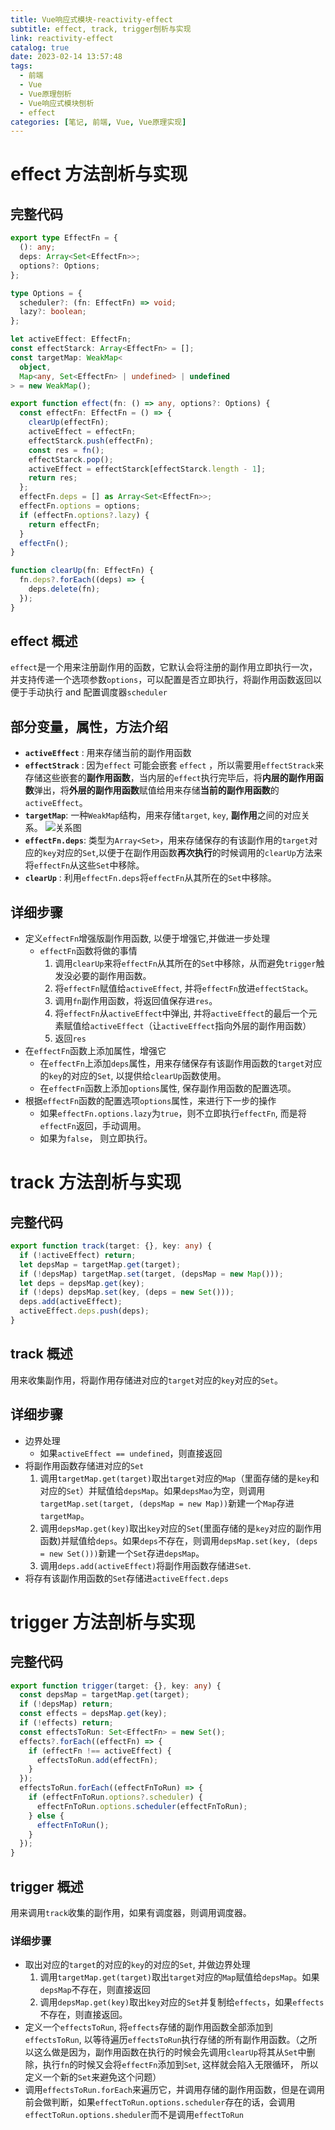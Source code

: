 ```yaml
---
title: Vue响应式模块-reactivity-effect
subtitle: effect, track, trigger刨析与实现
link: reactivity-effect
catalog: true
date: 2023-02-14 13:57:48
tags:
  - 前端
  - Vue
  - Vue原理刨析
  - Vue响应式模块刨析
  - effect
categories: [笔记, 前端, Vue, Vue原理实现]
---
```


# effect 方法剖析与实现

## 完整代码

```typescript
export type EffectFn = {
  (): any;
  deps: Array<Set<EffectFn>>;
  options?: Options;
};

type Options = {
  scheduler?: (fn: EffectFn) => void;
  lazy?: boolean;
};

let activeEffect: EffectFn;
const effectStarck: Array<EffectFn> = [];
const targetMap: WeakMap<
  object,
  Map<any, Set<EffectFn> | undefined> | undefined
> = new WeakMap();

export function effect(fn: () => any, options?: Options) {
  const effectFn: EffectFn = () => {
    clearUp(effectFn);
    activeEffect = effectFn;
    effectStarck.push(effectFn);
    const res = fn();
    effectStarck.pop();
    activeEffect = effectStarck[effectStarck.length - 1];
    return res;
  };
  effectFn.deps = [] as Array<Set<EffectFn>>;
  effectFn.options = options;
  if (effectFn.options?.lazy) {
    return effectFn;
  }
  effectFn();
}

function clearUp(fn: EffectFn) {
  fn.deps?.forEach((deps) => {
    deps.delete(fn);
  });
}
```

## effect 概述

`effect`是一个用来注册副作用的函数，它默认会将注册的副作用立即执行一次，并支持传递一个选项参数`options`，可以配置是否立即执行，将副作用函数返回以便于手动执行 and 配置调度器`scheduler`

## 部分变量，属性，方法介绍

- **`activeEffect`** : 用来存储当前的副作用函数
- **`effectStrack`** : 因为`effect` 可能会嵌套 `effect` ，所以需要用`effectStrack`来存储这些嵌套的**副作用函数**，当内层的`effect`执行完毕后，将**内层的副作用函数**弹出，将**外层的副作用函数**赋值给用来存储**当前的副作用函数**的`activeEffect`。
- **`targetMap`**: 一种`WeakMap`结构，用来存储`target`, `key`, **副作用**之间的对应关系。
  ![关系图](https://i.328888.xyz/2023/02/14/mVXrd.png)
- **`effectFn.deps`**: 类型为`Array<Set>`，用来存储保存的有该副作用的`target`对应的`key`对应的`Set`,以便于在副作用函数**再次执行**的时候调用的`clearUp`方法来将`effectFn`从这些`Set`中移除。
- **`clearUp`** : 利用`effectFn.deps`将`effectFn`从其所在的`Set`中移除。

## 详细步骤

- 定义`effectFn`增强版副作用函数, 以便于增强它,并做进一步处理
  - `effectFn`函数将做的事情
    1. 调用`clearUp`来将`effectFn`从其所在的`Set`中移除，从而避免`trigger`触发没必要的副作用函数。
    2. 将`effectFn`赋值给`activeEffect`, 并将`effectFn`放进`effectStack`。
    3. 调用`fn`副作用函数，将返回值保存进`res`。
    4. 将`effectFn`从`activeEffect`中弹出, 并将`activeEffect`的最后一个元素赋值给`activeEffect`（让`activeEffect`指向外层的副作用函数）
    5. 返回`res`
- 在`effectFn`函数上添加属性，增强它
  - 在`effectFn`上添加`deps`属性，用来存储保存有该副作用函数的`target`对应的`key`的对应的`Set`, 以提供给`clearUp`函数使用。
  - 在`effectFn`函数上添加`options`属性, 保存副作用函数的配置选项。
- 根据`effectFn`函数的配置选项`options`属性，来进行下一步的操作
  - 如果`effectFn.options.lazy`为`true`，则不立即执行`effectFn`, 而是将`effectFn`返回，手动调用。
  - 如果为`false`， 则立即执行。

# track 方法剖析与实现

## 完整代码

```typescript
export function track(target: {}, key: any) {
  if (!activeEffect) return;
  let depsMap = targetMap.get(target);
  if (!depsMap) targetMap.set(target, (depsMap = new Map()));
  let deps = depsMap.get(key);
  if (!deps) depsMap.set(key, (deps = new Set()));
  deps.add(activeEffect);
  activeEffect.deps.push(deps);
}
```

## track 概述

用来收集副作用，将副作用存储进对应的`target`对应的`key`对应的`Set`。

## 详细步骤

- 边界处理
  - 如果`activeEffect == undefined`，则直接返回
- 将副作用函数存储进对应的`Set`
  1. 调用`targetMap.get(target)`取出`target`对应的`Map`（里面存储的是`key`和对应的`Set`）并赋值给`depsMap`。如果`depsMao`为空，则调用`targetMap.set(target, (depsMap = new Map))`新建一个`Map`存进`targetMap`。
  2. 调用`depsMap.get(key)`取出`key`对应的`Set`(里面存储的是`key`对应的副作用函数)并赋值给`deps`。如果`deps`不存在，则调用`depsMap.set(key, (deps = new Set()))`新建一个`Set`存进`depsMap`。
  3. 调用`deps.add(activeEffect)`将副作用函数存储进`Set`.
- 将存有该副作用函数的`Set`存储进`activeEffect.deps`

# trigger 方法剖析与实现

## 完整代码

```typescript
export function trigger(target: {}, key: any) {
  const depsMap = targetMap.get(target);
  if (!depsMap) return;
  const effects = depsMap.get(key);
  if (!effects) return;
  const effectsToRun: Set<EffectFn> = new Set();
  effects?.forEach((effectFn) => {
    if (effectFn !== activeEffect) {
      effectsToRun.add(effectFn);
    }
  });
  effectsToRun.forEach((effectFnToRun) => {
    if (effectFnToRun.options?.scheduler) {
      effectFnToRun.options.scheduler(effectFnToRun);
    } else {
      effectFnToRun();
    }
  });
}
```

## trigger 概述

用来调用`track`收集的副作用，如果有调度器，则调用调度器。

### 详细步骤

- 取出对应的`target`的对应的`key`的对应的`Set`, 并做边界处理
  1. 调用`targetMap.get(target)`取出`target`对应的`Map`赋值给`depsMap`。如果`depsMap`不存在，则直接返回
  2. 调用`depsMap.get(key)`取出`key`对应的`Set`并复制给`effects`，如果`effects`不存在，则直接返回。
- 定义一个`effectsToRun`, 将`effects`存储的副作用函数全部添加到`effectsToRun`, 以等待遍历`effectsToRun`执行存储的所有副作用函数。（之所以这么做是因为，副作用函数在执行的时候会先调用`clearUp`将其从`Set`中删除，执行`fn`的时候又会将`effectFn`添加到`Set`, 这样就会陷入无限循环， 所以定义一个新的`Set`来避免这个问题）
- 调用`effectsToRun.forEach`来遍历它，并调用存储的副作用函数，但是在调用前会做判断，如果`effectToRun.options.scheduler`存在的话，会调用`effectToRun.options.sheduler`而不是调用`effectToRun`
